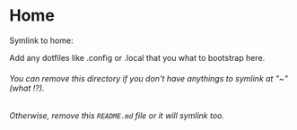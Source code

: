 # Home

Symlink to home:

Add any dotfiles like .config or .local that you what to bootstrap here.

###### You can remove this directory if you don't have anythings to symlink at "~" (what !?).
###### Otherwise, remove this `README.md` file or it will symlink too.
